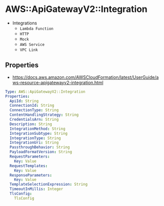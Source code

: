 # AWS::ApiGatewayV2::Integration

- Integrations
  - `Lambda Function`
  - `HTTP`
  - `Mock`
  - `AWS Service`
  - `VPC Link`

## Properties

- <https://docs.aws.amazon.com/AWSCloudFormation/latest/UserGuide/aws-resource-apigatewayv2-integration.html>

```yaml
Type: AWS::ApiGatewayV2::Integration
Properties:
  ApiId: String
  ConnectionId: String
  ConnectionType: String
  ContentHandlingStrategy: String
  CredentialsArn: String
  Description: String
  IntegrationMethod: String
  IntegrationSubtype: String
  IntegrationType: String
  IntegrationUri: String
  PassthroughBehavior: String
  PayloadFormatVersion: String
  RequestParameters:
    Key: Value
  RequestTemplates:
    Key: Value
  ResponseParameters:
    Key: Value
  TemplateSelectionExpression: String
  TimeoutInMillis: Integer
  TlsConfig:
    TlsConfig
```

